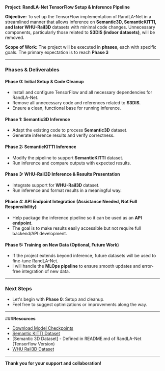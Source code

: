 **Project: RandLA-Net TensorFlow Setup & Inference Pipeline**

**Objective:**
To set up the TensorFlow implementation of RandLA-Net in a streamlined manner that allows inference on **Semantic3D, SemanticKITTI, and later WHU-Rail3D** datasets with minimal code changes. Unnecessary components, particularly those related to **S3DIS (indoor datasets)**, will be removed.

**Scope of Work:**
The project will be executed in **phases**, each with specific goals. The primary expectation is to reach **Phase 3**

---

### **Phases & Deliverables**

#### **Phase 0: Initial Setup & Code Cleanup**

- Install and configure TensorFlow and all necessary dependencies for RandLA-Net.
- Remove all unnecessary code and references related to **S3DIS**.
- Ensure a clean, functional base for running inference.

#### **Phase 1: Semantic3D Inference**

- Adapt the existing code to process **Semantic3D** dataset.
- Generate inference results and verify correctness.

#### **Phase 2: SemanticKITTI Inference**

- Modify the pipeline to support **SemanticKITTI** dataset.
- Run inference and compare outputs with expected results.

#### **Phase 3: WHU-Rail3D Inference & Results Presentation**

- Integrate support for **WHU-Rail3D** dataset.
- Run inference and format results in a meaningful way.

#### **Phase 4: API Endpoint Integration (Assistance Needed, Not Full Responsibility)**

- Help package the inference pipeline so it can be used as an **API endpoint**.
- The goal is to make results easily accessible but not require full backend/API development.

#### **Phase 5: Training on New Data (Optional, Future Work)**

- If the project extends beyond inference, future datasets will be used to fine-tune RandLA-Net.
- I will handle the **MLOps pipeline** to ensure smooth updates and error-free integration of new data.

---
### **Next Steps**

- Let's begin with **Phase 0**: Setup and cleanup.
- Feel free to suggest optimizations or improvements along the way.

---
###**Resources**

- [Download Model Checkpoints](https://drive.google.com/drive/folders/1iU8yviO3TP87-IexBXsu13g6NklwEkXB)
- [Semantic KITTI Dataset](https://semantic-kitti.org/dataset.html#download)
- [Semantic 3D Dataset] - Defined in README.md of RandLA-Net (Tensorflow Version)
- [WHU Rail3D Dataset](https://drive.google.com/drive/folders/1VRVSdApQ_As_A9OqHY7PP5HBKlDw9kcH)

---
**Thank you for your support and collaboration!**



